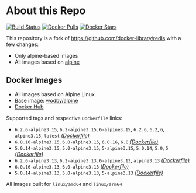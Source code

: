 # About this Repo

[![Build Status](https://github.com/wodby/base-redis/workflows/Build%20docker%20image/badge.svg)](https://github.com/wodby/base-redis/actions)
[![Docker Pulls](https://img.shields.io/docker/pulls/wodby/base-redis.svg)](https://hub.docker.com/r/wodby/base-redis)
[![Docker Stars](https://img.shields.io/docker/stars/wodby/base-redis.svg)](https://hub.docker.com/r/wodby/base-redis)

This repository is a fork of https://github.com/docker-library/redis with a few changes:

* Only alpine-based images
* All images based on [alpine](https://github.com/wodby/alpine) 
## Docker Images

* All images based on Alpine Linux
* Base image: [wodby/alpine](https://github.com/wodby/alpine)
* [Docker Hub](https://hub.docker.com/r/wodby/base-redis)

Supported tags and respective `Dockerfile` links:

* `6.2.6-alpine3.15`, `6.2-alpine3.15`, `6-alpine3.15`, `6.2.6`, `6.2`, `6`, `alpine3.15`, `latest` [_(Dockerfile)_](https://github.com/wodby/base-redis/tree/master/6.2/alpine/Dockerfile.wodby)
* `6.0.16-alpine3.15`, `6.0-alpine3.15`, `6.0.16`, `6.0` [_(Dockerfile)_](https://github.com/wodby/base-redis/tree/master/6.0/alpine/Dockerfile.wodby)
* `5.0.14-alpine3.15`, `5.0-alpine3.15`, `5-alpine3.15`, `5.0.14`, `5.0`, `5` [_(Dockerfile)_](https://github.com/wodby/base-redis/tree/master/5/alpine/Dockerfile.wodby)
* `6.2.6-alpine3.13`, `6.2-alpine3.13`, `6-alpine3.13`, `alpine3.13` [_(Dockerfile)_](https://github.com/wodby/base-redis/tree/master/6.2/alpine/Dockerfile.wodby)
* `6.0.16-alpine3.13`, `6.0-alpine3.13` [_(Dockerfile)_](https://github.com/wodby/base-redis/tree/master/6.0/alpine/Dockerfile.wodby)
* `5.0.14-alpine3.13`, `5.0-alpine3.13`, `5-alpine3.13` [_(Dockerfile)_](https://github.com/wodby/base-redis/tree/master/5/alpine/Dockerfile.wodby)

All images built for `linux/amd64` and `linux/arm64`
